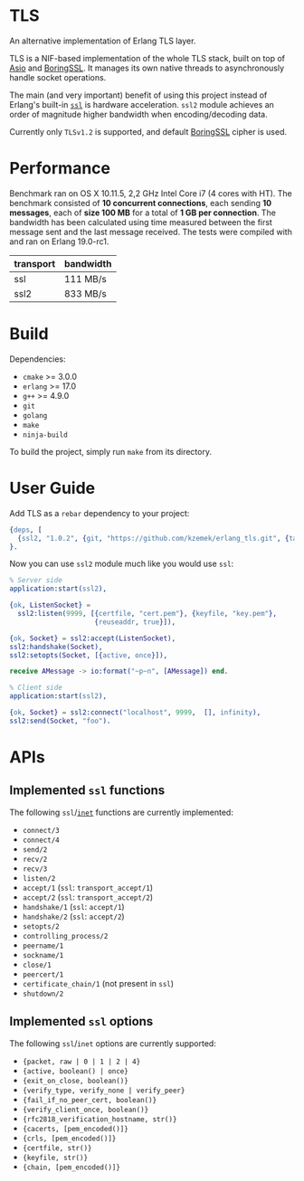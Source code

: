 # TLS

An alternative implementation of Erlang TLS layer.

TLS is a NIF-based implementation of the whole TLS stack, built on top of [Asio]
and [BoringSSL]. It manages its own native threads to asynchronously handle
socket operations.

The main (and very important) benefit of using this project instead of Erlang's
built-in [`ssl`] is hardware acceleration. `ssl2` module achieves an order of
magnitude higher bandwidth when encoding/decoding data.

Currently only `TLSv1.2` is supported, and default [BoringSSL] cipher is used.

# Performance

Benchmark ran on OS X 10.11.5, 2,2 GHz Intel Core i7 (4 cores with HT). The
benchmark consisted of **10 concurrent connections**, each sending **10
messages**, each of **size 100 MB** for a total of **1 GB per connection**. The
bandwidth has been calculated using time measured between the first message sent
and the last message received. The tests were compiled with and ran on Erlang
19.0-rc1.

| transport | bandwidth |
|:----------|:----------|
| ssl       | 111 MB/s  |
| ssl2      | 833 MB/s  |

# Build

Dependencies:

* `cmake` >= 3.0.0
* `erlang` >= 17.0
* `g++` >= 4.9.0
* `git`
* `golang`
* `make`
* `ninja-build`

To build the project, simply run `make` from its directory.

# User Guide

Add TLS as a `rebar` dependency to your project:

```erlang
{deps, [
  {ssl2, "1.0.2", {git, "https://github.com/kzemek/erlang_tls.git", {tag, "1.0.2"}}}
}.
```

Now you can use `ssl2` module much like you would use `ssl`:

```erlang
% Server side
application:start(ssl2),

{ok, ListenSocket} =
  ssl2:listen(9999, [{certfile, "cert.pem"}, {keyfile, "key.pem"},
                     {reuseaddr, true}]),

{ok, Socket} = ssl2:accept(ListenSocket),
ssl2:handshake(Socket),
ssl2:setopts(Socket, [{active, once}]),

receive AMessage -> io:format("~p~n", [AMessage]) end.
```


```erlang
% Client side
application:start(ssl2),

{ok, Socket} = ssl2:connect("localhost", 9999,  [], infinity),
ssl2:send(Socket, "foo").
```

# APIs

## Implemented `ssl` functions

The following `ssl`/[`inet`] functions are currently implemented:

* `connect/3`
* `connect/4`
* `send/2`
* `recv/2`
* `recv/3`
* `listen/2`
* `accept/1` (`ssl`: `transport_accept/1`)
* `accept/2` (`ssl`: `transport_accept/2`)
* `handshake/1` (`ssl`: `accept/1`)
* `handshake/2` (`ssl`: `accept/2`)
* `setopts/2`
* `controlling_process/2`
* `peername/1`
* `sockname/1`
* `close/1`
* `peercert/1`
* `certificate_chain/1` (not present in `ssl`)
* `shutdown/2`

## Implemented `ssl` options

The following `ssl`/`inet` options are currently supported:

* `{packet, raw | 0 | 1 | 2 | 4}`
* `{active, boolean() | once}`
* `{exit_on_close, boolean()}`
* `{verify_type, verify_none | verify_peer}`
* `{fail_if_no_peer_cert, boolean()}`
* `{verify_client_once, boolean()}`
* `{rfc2818_verification_hostname, str()}`
* `{cacerts, [pem_encoded()]}`
* `{crls, [pem_encoded()]}`
* `{certfile, str()}`
* `{keyfile, str()}`
* `{chain, [pem_encoded()]}`

[Asio]: http://think-async.com/
[BoringSSL]: https://boringssl.googlesource.com/boringssl/
[`ssl`]: http://erlang.org/doc/man/ssl.html
[`inet`]: http://erlang.org/doc/man/inet.html

